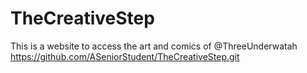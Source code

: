 # TheCreativeStep
This is a website to access the art and comics of @ThreeUnderwatah 
https://github.com/ASeniorStudent/TheCreativeStep.git
